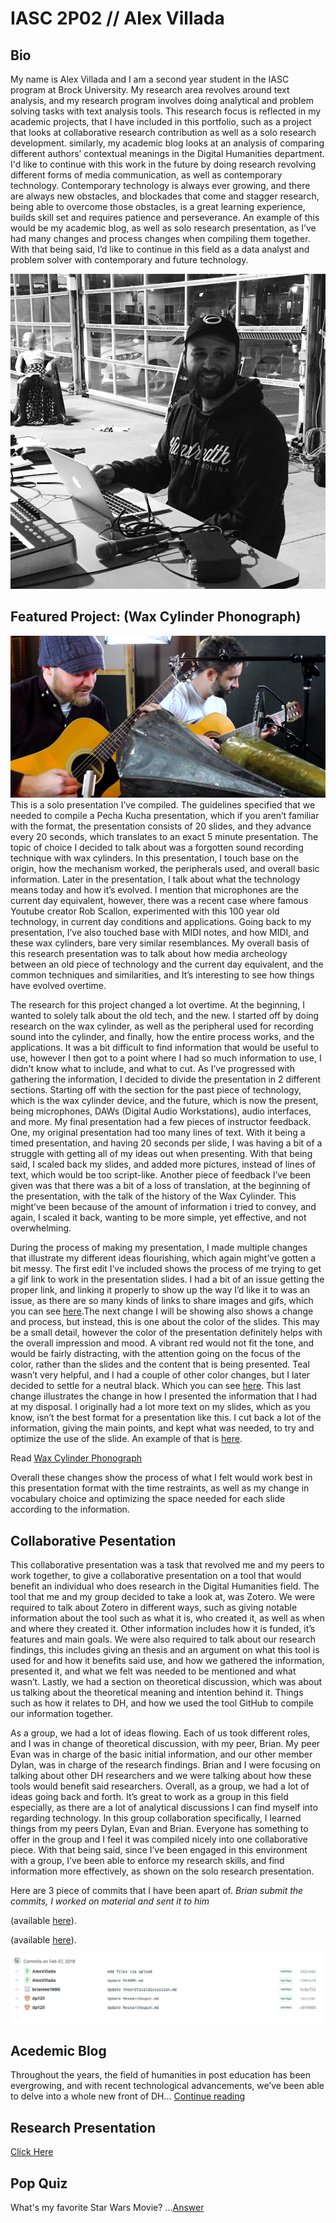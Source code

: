 # IASC 2P02 // Alex Villada

## Bio

My name is Alex Villada and I am a second year student in the IASC program at Brock University. My research area revolves around text analysis, and my research program involves doing analytical and problem solving tasks with text analysis tools. This research focus is reflected in my academic projects, that I have included in this portfolio, such as a project that looks at collaborative research contribution as well as a solo research development. similarly, my academic blog looks at an analysis of comparing different authors’ contextual meanings in the Digital Humanities department. I'd like to continue with this work in the future by doing research revolving different forms of media communication, as well as contemporary technology. Contemporary technology is always ever growing, and there are always new obstacles, and blockades that come and stagger research, being able to overcome those obstacles, is a great learning experience, builds skill set and requires patience and perseverance. An example of this would be my academic blog, as well as solo research presentation, as I’ve had many changes and process changes when compiling them together. With that being said, I’d like to continue in this field as a data analyst and problem solver with contemporary and future technology.

![](images/Me.jpg)

## Featured Project: (Wax Cylinder Phonograph)

![](images/FeaturedPic.png)
This is a solo presentation I’ve compiled. The guidelines specified that we needed to compile a Pecha Kucha presentation, which if you aren’t familiar with the format, the presentation consists of 20 slides, and they advance every 20 seconds, which translates to an exact 5 minute presentation. The topic of choice I decided to talk about was a forgotten sound recording technique with wax cylinders. In this presentation, I touch base on the origin, how the mechanism worked, the peripherals used, and overall basic information. Later in the presentation, I talk about what the technology means today and how it’s evolved. I mention that microphones are the current day equivalent, however, there was a recent case where famous Youtube creator Rob Scallon, experimented with this 100 year old technology, in current day conditions and applications. Going back to my presentation, I’ve also touched base with MIDI notes, and how MIDI, and these wax cylinders, bare very similar resemblances. My overall basis of this research presentation was to talk about how media archeology between an old piece of technology and the current day equivalent, and the common techniques and similarities, and It’s interesting to see how things have evolved overtime.  

The research for this project changed a lot overtime. At the beginning, I wanted to solely talk about the old tech, and the new. I started off by doing research on the wax cylinder, as well as the peripheral used for recording sound into the cylinder, and finally, how the entire process works, and the applications. It was a bit difficult to find information that would be useful to use, however I then got to a point where I had so much information to use, I didn’t know what to include, and what to cut. As I’ve progressed with gathering the information, I decided to divide the presentation in 2 different sections. Starting off with the section for the past piece of technology, which is the wax cylinder device, and the future, which is now the present, being microphones, DAWs (Digital Audio Workstations), audio interfaces, and more. My final presentation had a few pieces of instructor feedback. One, my original presentation had too many lines of text. With it being a timed presentation, and having 20 seconds per slide, I was having a bit of a struggle with getting all of my ideas out when presenting. With that being said, I scaled back my slides, and added more pictures, instead of lines of text, which would be too script-like. Another piece of feedback I’ve been given was that there was a bit of a loss of translation, at the beginning of the presentation, with the talk of the history of the Wax Cylinder. This might’ve been because of the amount of information  i tried to convey, and again, I scaled it back, wanting to be more simple, yet effective, and not overwhelming.

During the process of making my presentation, I made multiple changes that illustrate my different ideas flourishing, which again might’ve gotten a bit messy. The first edit I’ve included shows the process of me trying to get a gif link to work in the presentation slides. I had a bit of an issue getting the proper link, and linking it properly to show up the way I’d like it to was an issue, as there are so many kinds of links to share images and gifs, which you can see [here](https://github.com/AlexVillada/IASC-2P02/commit/cb547a874c6bcc10496c04793a7864ae7ae558c9#diff-abdf882c25e08d9ba219fe33f17591fe).The next change I will be showing also shows a change and process, but instead, this is one about the color of the slides. This may be a small detail, however the color of the presentation definitely helps with the overall impression and mood. A vibrant red would not fit the tone, and would be fairly distracting, with the attention going on the focus of the color, rather than the slides and the content that is being presented. Teal wasn’t very helpful, and I had a couple of other color changes, but I later decided to settle for a neutral black. Which you can see [here](https://github.com/AlexVillada/IASC-2P02/commit/45458c7096da2aac039da778cb89204bdebf93d8#diff-abdf882c25e08d9ba219fe33f17591fe). This last change illustrates the change in how I presented the information that I had at my disposal. I originally had a lot more text on my slides, which as you know, isn’t the best format for a presentation like this. I cut back a lot of the information, giving the main points, and kept what was needed, to try and optimize the use of the slide. An example of that is [here](https://github.com/AlexVillada/IASC-2P02/commit/d772ec3be86caadb949c53333ed35fc608a19fd5#diff-abdf882c25e08d9ba219fe33f17591fe). 

Read [Wax Cylinder Phonograph](blog)

Overall these changes show the process of what I felt would work best in this presentation format with the time restraints, as well as my change in vocabulary choice and optimizing the space needed for each slide according to the information.


## Collaborative Pesentation

This collaborative presentation was a task that revolved me and my peers to work together, to give a collaborative presentation on a tool that would benefit an individual who does research in the Digital Humanities field. The tool that me and my group decided to take a look at, was Zotero. We were required to talk about Zotero in different ways, such as giving notable information about the tool such as what it is, who created it, as well as when and where they created it. Other information includes how it is funded, it’s features and main goals. We were also required to talk about our research findings, this includes giving an thesis and an argument on what this tool is used for and how it benefits said use, and how we gathered the information, presented it, and what we felt was needed to be mentioned and what wasn’t. Lastly, we had a section on theoretical discussion, which was about us talking about the theoretical meaning and intention behind it. Things such as how it relates to DH, and how we used the tool GitHub to compile our information together.

As a group, we had a lot of ideas flowing. Each of us took different roles, and I was in change of theoretical discussion, with my peer, Brian. My peer Evan was in charge of the basic initial information, and our other member Dylan, was in charge of the research findings. Brian and I were focusing on talking about other DH researchers and we were talking about how these tools would benefit said researchers. Overall, as a group, we had a lot of ideas going back and forth. It’s great to work as a group in this field especially, as there are a lot of analytical discussions I can find myself into regarding technology. In this group collaboration specifically, I learned things from my peers Dylan, Evan and Brian. Everyone has something to offer in the group and I feel it was compiled nicely into one collaborative piece. With that being said, since I’ve been engaged in this environment with a group, I’ve been able to enforce my research skills, and find information more effectively, as shown on the solo research presentation. 

Here are 3 piece of commits that I have been apart of. *Brian submit the commits, I worked on material and sent it to him*

(available [here](https://github.com/IascAtBrock/IASC-2P02-TeamPresentations/commit/ec1b9cb5f74ec8272749826f964ae5adfe146bb1#diff-263c9d16322b91363cd286714e70dc9f)).

(available [here](https://github.com/IascAtBrock/IASC-2P02-TeamPresentations/commit/15f6d5539423d1b91035ae42ac1de7812b8cff58#diff-263c9d16322b91363cd286714e70dc9f)).

![](images/Collaboration.png)



## Acedemic Blog

Throughout the years, the field of humanities in post education has been evergrowing, and with recent technological advancements, we’ve been able to delve into a whole new front of DH... [Continue reading](blog)


## Research Presentation
[Click Here](https://alexvillada.github.io/IASC-2P02/reveal/index.html)



## Pop Quiz

What's my favorite Star Wars Movie?
...[Answer](images/star-wars-episode-3-revenge-of-the-sith-poster-4[1].jpg)
